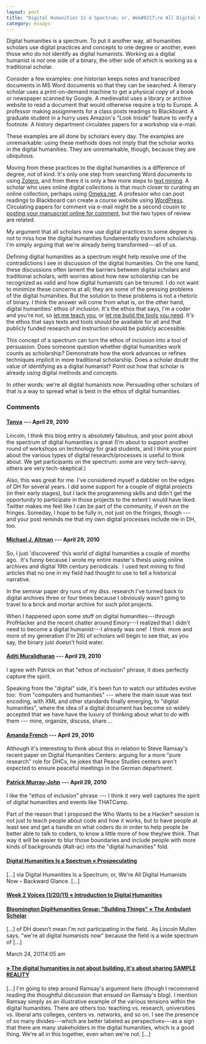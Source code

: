 ```yaml
---
layout: post
title: "Digital Humanities Is a Spectrum; or, We&#8217;re All Digital Humanists Now"
category: essays
---
```



Digital humanities is a spectrum. To put it another way, all humanities scholars use digital practices and concepts to one degree or another, even those who do not identify as digital humanists. Working as a digital humanist is _not_ one side of a binary, the other side of which is working as a traditional scholar.

Consider a few examples: one historian keeps notes and transcribed documents in MS Word documents so that they can be searched. A literary scholar uses a print-on-demand machine to get a physical copy of a book or newspaper scanned by Google. A medievalist uses a library or archive website to read a document that would otherwise require a trip to Europe. A professor making assignments for a class posts readings to Blackboard. A graduate student in a hurry uses Amazon's "Look Inside" feature to verify a footnote. A history department circulates papers for a workshop via e-mail.

These examples are all done by scholars every day. The examples are unremarkable: using these methods does not imply that the scholar works in the digital humanities. They are unremarkable, though, because they are ubiquitous.

Moving from these practices to the digital humanities is a difference of degree, not of kind. It's only one step from searching Word documents to using <a href="http://zotero.org">Zotero</a>, and from there it is only a few more steps to <a href="http://en.wikipedia.org/wiki/Text_mining">text mining</a>. A scholar who uses online digital collections is that much closer to curating an online collection, perhaps using <a href="http://omeka.net/">Omeka.net</a>. A professor who can post readings to Blackboard can create a course website using <a href="http://wordpress.org">WordPress</a>. Circulating papers for comment via e-mail might be a second cousin to <a href="http://mediacommons.futureofthebook.org/mcpress/plannedobsolescence/">posting your manuscript online for comment</a>, but the two types of review are related.

My argument that all scholars now use digital practices to some degree is not to miss how the digital humanities fundamentally transform scholarship. I'm simply arguing that we're already being transformed---all of us.

Defining digital humanities as a spectrum might help resolve one of the contradictions I see in discussion of the digital humanities. On the one hand, these discussions often lament the barriers between digital scholars and traditional scholars, with worries about how new scholarship can be recognized as valid and how digital humanists can be tenured. I do not want to minimize these concerns at all; they are some of the pressing problems of the digital humanities. But the solution to these problems is not a rhetoric of binary. I think the answer will come from what is, on the other hand, digital humanities' ethos of inclusion. It's the ethos that says, I'm a coder and you're not, so <a href="http://thatcamp.org/2010/who-wants-to-be-a-hacker/">let me teach you</a>, or <a href="http://oneweekonetool.org/">let me build the tools you need</a>. It's the ethos that says texts and tools should be available for all and that publicly funded research and instruction should be publicly accessible.

This concept of a spectrum can turn the ethos of inclusion into a tool of persuasion. Does someone question whether digital humanities work counts as scholarship? Demonstrate how the work advances or refines techniques implicit in more traditional scholarship. Does a scholar doubt the value of identifying as a digital humanist? Point out how that scholar is already using digital methods and concepts.

In other words: we're all digital humanists now. Persuading other scholars of that is a way to spread what is best in the ethos of digital humanities.



### Comments ###


#### <a href='http://tanyaroth.wordpress.com'>Tanya</a> --- April 29, 2010 ####

Lincoln, I think this blog entry is absolutely fabulous, and your point about the spectrum of digital humanities is great (I'm about to support another round of workshops on technology for grad students, and I think your point about the various types of digital research/processes is useful to think about. We get participants on the spectrum: some are very tech-savvy, others are very tech-skeptical.)

Also, this was great for me. I've considered myself a dabbler on the edges of DH for several years. I did some support for a couple of digital projects (in their early stages), but I lack the programming skills and didn't get the opportunity to participate in those projects to the extent I would have liked. Twitter makes me feel like I can be part of the community, if even on the fringes. Someday, I hope to be fully in, not just on the fringes, though --- and your post reminds me that my own digital processes include me in DH, too.



#### <a href="http://michaelaltman.wordpress.com/">Michael J. Altman</a> --- April 29, 2010 ####

So, I just 'discovered' this world of digital humanities a couple of months ago.  It's funny because I wrote my entire master's thesis using online archives and digital 19th century periodicals.  I used text mining to find articles that no one in my field had thought to use to tell a historical narrative.

In the seminar paper dry runs of my diss. research I've turned back to digital archives three or four times because I obviously wasn't going to travel to a brick and mortar archive for such pilot projects.

When I happened upon some stuff on digital humanities---through ProfHacker and the recent chatter around Emory---I realized that I didn't need to become a digital humanist---I already was one!  I think  more and more of my generation (I'm 26) of scholars will begin to see that, as you say, the binary just doesn't hold water.




#### <a href='http://cs.berkeley.edu/~aditi'>Aditi Muralidharan</a> --- April 29, 2010 ####

I agree with Patrick on that "ethos of inclusion" phrase, it does perfectly capture the spirit.

Speaking from the "digital" side, it's been fun to watch our attitudes evolve too:  from "computers and humanities" --- where the main issue was text encoding, with XML and other standards finally emerging, to "digital humanities", where the idea of a digital document has become so widely accepted that we have have the luxury of thinking about what to _do_ with them --- mine, organize, discuss, share &#8230;


#### <a href='http://amandafrench.net'>Amanda French</a> --- April 29, 2010 ####

Although it's interesting to think about this in relation to Steve Ramsay's recent paper on Digital Humanities Centers: arguing for a more "pure research" role for DHCs, he jokes that Peace Studies centers aren't expected to ensure peaceful meetings in the German department.

#### <a href='http://www.patrickgmj.net'>Patrick Murray-John</a> --- April 29, 2010 ####

I like the "ethos of inclusion" phrase --- I think it very well captures the spirit of digital humanities and events like THATCamp.

Part of the reason that I proposed the Who Wants to be a Hacker? session is not just to teach people about code and how it works, but to have people at least see and get a handle on what coders do in order to help people be better able to talk to coders, to know a little more of how they/we think. That way it will be easier to blur those boundaries and include people with more kinds of backgrounds (#alt-ac) into the "digital humanities" fold.

#### <a href='http://bdavisshannon.wordpress.com/2010/06/27/digital-humanities-is-a-spectrum/' rel='external nofollow' class='url'>Digital Humanities Is a Spectrum &laquo; Prospeculating</a> ####

<p>[...] via Digital Humanities Is a Spectrum; or, We're All Digital Humanists Now – Backward Glance. [...]</p>

#### <a href='http://introtodigitalhumanitiesspring2011.digress.it/week-2-voices-12011/' rel='external nofollow' class='url'>Week 2 Voices (1/20/11) &laquo; Introduction to Digital Humanities</a> ####


#### <a href='http://theambulantscholar.com/2011/03/23/bloomington-digihumanities-group-building-things/' rel='external nofollow' class='url'>Bloomington DigiHumanities Group: "Building Things" &laquo; The Ambulant Scholar</a> ####

<p>[...] of DH doesn&#8216;t mean I'm not participating in the field.  As Lincoln Mullen says, "we're all digital humanists now" because the field is a wide spectrum of [...]</p>
March 24, 20114:05 am

#### <a href='http://www.samplereality.com/2011/05/25/the-digital-humanities-is-not-about-building-its-about-sharing/' rel='external nofollow' class='url'>&raquo; The digital humanities is not about building, it's about sharing SAMPLE REALITY</a> ####

<p>[...] I'm going to step around Ramsay's argument here (though I recommend reading the thoughtful discussion that ensued on Ramsay's blog). I mention Ramsay simply as an illustrative example of the various tensions within the digital humanities. There are others too: teaching vs. research, universities vs. liberal arts colleges, centers vs. networks, and so on. I see the presence of so many divides---which are better labeled as perspectives---as a sign that there are many stakeholders in the digital humanities, which is a good thing. We're all in this together, even when we're not. [...]</p>


